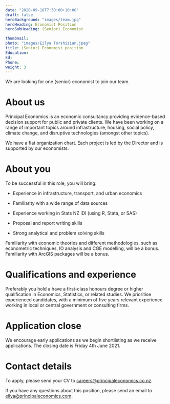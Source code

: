 ```yaml
---
date: "2020-09-18T7:30:00+10:00"
draft: false
heroBackground: "images/team.jpg"
heroHeading: Economist Position
heroSubHeading: (Senior) Economist

thumbnail: 
photo: "images/Eilya Torshizian.jpeg"
title: (Senior) Economist position
Education: 
Ed: 
Phone: 
weight: 3
---
```

We are looking for one (senior) economist to join our team. 

# About us

Principal Economics is an economic consultancy providing evidence-based decision support for public and private clients. We have been working on a range of important topics around infrastructure, housing, social policy, climate change, and disruptive technologies (amongst other topics). 

We have a flat organization chart. Each project is led by the Director and is supported by our economists. 

# About you
To be successful in this role, you will bring: 

- Experience in infrastructure, transport, and urban economics 

- Familiarity with a wide range of data sources 

- Experience working in Stats NZ IDI (using R, Stata, or SAS) 

- Proposal and report writing skills 

- Strong analytical and problem solving skills 

Familiarity with economic theories and different methodologies, such as econometric techniques, IO analysis and CGE modelling, will be a bonus. Familiarity with ArcGIS packages will be a bonus.

# Qualifications and experience 

Preferably you hold a have a first-class honours degree or higher qualification in Economics, Statistics, or related studies. We prioritise experienced candidates, with a minimum of five years relevant experience working in local or central government or consulting firms. 

# Application close 

We encourage early applications as we begin shortlisting as we receive applications. The closing date is Friday 4th June 2021. 

# Contact details 

To apply, please send your CV to careers@principaleconomics.co.nz. 

If you have any questions about this position, please send an email to eilya@principaleconomics.com.  